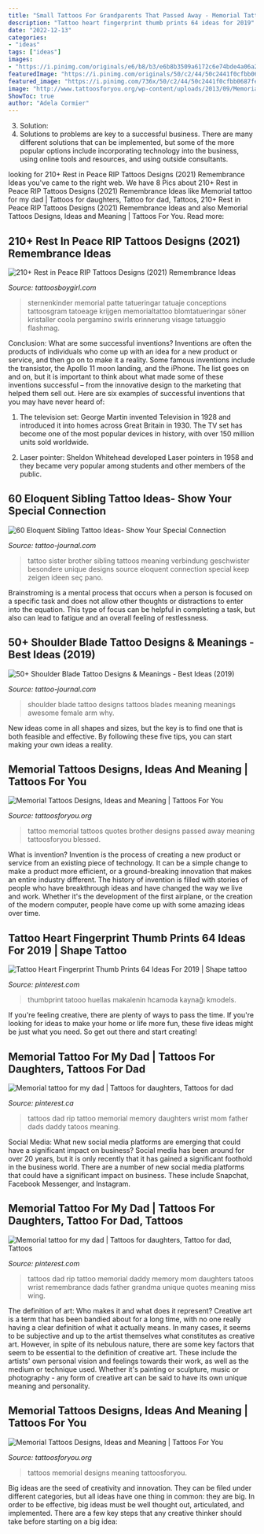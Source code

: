 ```yaml
---
title: "Small Tattoos For Grandparents That Passed Away - Memorial Tattoos Designs, Ideas And Meaning"
description: "Tattoo heart fingerprint thumb prints 64 ideas for 2019"
date: "2022-12-13"
categories:
- "ideas"
tags: ["ideas"]
images:
- "https://i.pinimg.com/originals/e6/b8/b3/e6b8b3509a6172c6e74bde4a06a27e1e.jpg"
featuredImage: "https://i.pinimg.com/originals/50/c2/44/50c2441f0cfbb0687fe5c27d5ad26a76.jpg"
featured_image: "https://i.pinimg.com/736x/50/c2/44/50c2441f0cfbb0687fe5c27d5ad26a76--rip-dad-tattoos-memory-tattoos.jpg"
image: "http://www.tattoosforyou.org/wp-content/uploads/2013/09/Memorial-Tattoo-Quotes.jpg"
ShowToc: true
author: "Adela Cormier"
---
```



3. Solution:
3. Solutions to problems are key to a successful business. There are many different solutions that can be implemented, but some of the more popular options include incorporating technology into the business, using online tools and resources, and using outside consultants.

	

		
looking for 210+ Rest in Peace RIP Tattoos Designs (2021) Remembrance Ideas you've came to the right web. We have 8 Pics about 210+ Rest in Peace RIP Tattoos Designs (2021) Remembrance Ideas like Memorial tattoo for my dad | Tattoos for daughters, Tattoo for dad, Tattoos, 210+ Rest in Peace RIP Tattoos Designs (2021) Remembrance Ideas and also Memorial Tattoos Designs, Ideas and Meaning | Tattoos For You. Read more:
		
    
## 210+ Rest In Peace RIP Tattoos Designs (2021) Remembrance Ideas

<img loading=lazy src="https://cdn.tattoosboygirl.com/wp-content/uploads/2019/08/good-rip-tattoos-5.jpg" onerror="this.onerror=null;this.src='https://tse4.mm.bing.net/th?id=OIP.Y--qwGH-lqAetz557bLGuwHaNK&amp;pid=15.1';" alt="210+ Rest in Peace RIP Tattoos Designs (2021) Remembrance Ideas">

_Source: tattoosboygirl.com_

>sternenkinder memorial patte tatueringar tatuaje conceptions tattoosgram tatoeage krijgen memorialtattoo blomtatueringar söner kristaller coola pergamino swirls erinnerung visage tatuaggio flashmag. 

	

Conclusion: What are some successful inventions?
Inventions are often the products of individuals who come up with an idea for a new product or service, and then go on to make it a reality. Some famous inventions include the transistor, the Apollo 11 moon landing, and the iPhone. The list goes on and on, but it is important to think about what made some of these inventions successful – from the innovative design to the marketing that helped them sell out. Here are six examples of successful inventions that you may have never heard of:
1. The television set: George Martin invented Television in 1928 and introduced it into homes across Great Britain in 1930. The TV set has become one of the most popular devices in history, with over 150 million units sold worldwide.

2. Laser pointer: Sheldon Whitehead developed Laser pointers in 1958 and they became very popular among students and other members of the public.

    
## 60 Eloquent Sibling Tattoo Ideas- Show Your Special Connection

<img loading=lazy src="https://tattoo-journal.com/wp-content/uploads/2016/09/sibling-tattoo8-650x650.jpg" onerror="this.onerror=null;this.src='https://tse3.mm.bing.net/th?id=OIP.S2KvrT9RDroKWAgD02T9oAHaHa&amp;pid=15.1';" alt="60 Eloquent Sibling Tattoo Ideas- Show Your Special Connection">

_Source: tattoo-journal.com_

>tattoo sister brother sibling tattoos meaning verbindung geschwister besondere unique designs source eloquent connection special keep zeigen ideen seç pano. 

	

Brainstroming is a mental process that occurs when a person is focused on a specific task and does not allow other thoughts or distractions to enter into the equation. This type of focus can be helpful in completing a task, but also can lead to fatigue and an overall feeling of restlessness.

    
## 50+ Shoulder Blade Tattoo Designs &amp; Meanings - Best Ideas (2019)

<img loading=lazy src="http://tattoo-journal.com/wp-content/uploads/2015/08/shoulder-blade-tattoo-28.jpg" onerror="this.onerror=null;this.src='https://tse3.mm.bing.net/th?id=OIP.ARy-4FPuKpOy-8yYWi0r3AHaFO&amp;pid=15.1';" alt="50+ Shoulder Blade Tattoo Designs &amp; Meanings - Best Ideas (2019)">

_Source: tattoo-journal.com_

>shoulder blade tattoo designs tattoos blades meaning meanings awesome female arm why. 

	

New ideas come in all shapes and sizes, but the key is to find one that is both feasible and effective. By following these five tips, you can start making your own ideas a reality.

    
## Memorial Tattoos Designs, Ideas And Meaning | Tattoos For You

<img loading=lazy src="http://www.tattoosforyou.org/wp-content/uploads/2013/09/Memorial-Tattoo-Quotes.jpg" onerror="this.onerror=null;this.src='https://tse4.mm.bing.net/th?id=OIP.HDr1xnI9f2ahP7dyuZXu9wHaFj&amp;pid=15.1';" alt="Memorial Tattoos Designs, Ideas and Meaning | Tattoos For You">

_Source: tattoosforyou.org_

>tattoo memorial tattoos quotes brother designs passed away meaning tattoosforyou blessed. 

	

What is invention?
Invention is the process of creating a new product or service from an existing piece of technology. It can be a simple change to make a product more efficient, or a ground-breaking innovation that makes an entire industry different. 
The history of invention is filled with stories of people who have breakthrough ideas and have changed the way we live and work. Whether it's the development of the first airplane, or the creation of the modern computer, people have come up with some amazing ideas over time.

    
## Tattoo Heart Fingerprint Thumb Prints 64 Ideas For 2019 | Shape Tattoo

<img loading=lazy src="https://i.pinimg.com/originals/e6/b8/b3/e6b8b3509a6172c6e74bde4a06a27e1e.jpg" onerror="this.onerror=null;this.src='https://tse3.mm.bing.net/th?id=OIP.WLgocpUDJi8C833eBGJHmAAAAA&amp;pid=15.1';" alt="Tattoo Heart Fingerprint Thumb Prints 64 Ideas For 2019 | Shape tattoo">

_Source: pinterest.com_

>thumbprint tatooo huellas makalenin hcamoda kaynağı kmodels. 

	

If you're feeling creative, there are plenty of ways to pass the time. If you're looking for ideas to make your home or life more fun, these five ideas might be just what you need. So get out there and start creating!

    
## Memorial Tattoo For My Dad | Tattoos For Daughters, Tattoos For Dad

<img loading=lazy src="https://i.pinimg.com/736x/50/c2/44/50c2441f0cfbb0687fe5c27d5ad26a76--rip-dad-tattoos-memory-tattoos.jpg" onerror="this.onerror=null;this.src='https://tse1.mm.bing.net/th?id=OIP.7BouhJAA5XDMK34-fx8fagHaJ6&amp;pid=15.1';" alt="Memorial tattoo for my dad | Tattoos for daughters, Tattoos for dad">

_Source: pinterest.ca_

>tattoos dad rip tattoo memorial memory daughters wrist mom father dads daddy tatoos meaning. 

	

Social Media: What new social media platforms are emerging that could have a significant impact on business?
Social media has been around for over 20 years, but it is only recently that it has gained a significant foothold in the business world. There are a number of new social media platforms that could have a significant impact on business. These include Snapchat, Facebook Messenger, and Instagram.

    
## Memorial Tattoo For My Dad | Tattoos For Daughters, Tattoo For Dad, Tattoos

<img loading=lazy src="https://i.pinimg.com/originals/50/c2/44/50c2441f0cfbb0687fe5c27d5ad26a76.jpg" onerror="this.onerror=null;this.src='https://tse4.mm.bing.net/th?id=OIP.SER4TvPN7bF4KrI8thyowgHaJ6&amp;pid=15.1';" alt="Memorial tattoo for my dad | Tattoos for daughters, Tattoo for dad, Tattoos">

_Source: pinterest.com_

>tattoos dad rip tattoo memorial daddy memory mom daughters tatoos wrist remembrance dads father grandma unique quotes meaning miss wing. 

	

The definition of art: Who makes it and what does it represent?
Creative art is a term that has been bandied about for a long time, with no one really having a clear definition of what it actually means. In many cases, it seems to be subjective and up to the artist themselves what constitutes as creative art. However, in spite of its nebulous nature, there are some key factors that seem to be essential to the definition of creative art. These include the artists' own personal vision and feelings towards their work, as well as the medium or technique used. Whether it's painting or sculpture, music or photography - any form of creative art can be said to have its own unique meaning and personality.

    
## Memorial Tattoos Designs, Ideas And Meaning | Tattoos For You

<img loading=lazy src="https://www.tattoosforyou.org/wp-content/uploads/2013/09/Memorial-Tattoos-For-Men.jpg" onerror="this.onerror=null;this.src='https://tse4.mm.bing.net/th?id=OIP.HDXP1szaKtin_5cr-GOr4wHaNI&amp;pid=15.1';" alt="Memorial Tattoos Designs, Ideas and Meaning | Tattoos For You">

_Source: tattoosforyou.org_

>tattoos memorial designs meaning tattoosforyou. 

	

Big ideas are the seed of creativity and innovation. They can be filed under different categories, but all ideas have one thing in common: they are big. In order to be effective, big ideas must be well thought out, articulated, and implemented. There are a few key steps that any creative thinker should take before starting on a big idea: 

